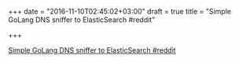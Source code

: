 +++
date = "2016-11-10T02:45:02+03:00"
draft = true
title = "Simple GoLang DNS sniffer to ElasticSearch  #reddit"

+++

<p><a href="https://t.co/919jSbK0Q2">Simple GoLang DNS sniffer to ElasticSearch  #reddit</a></p>
